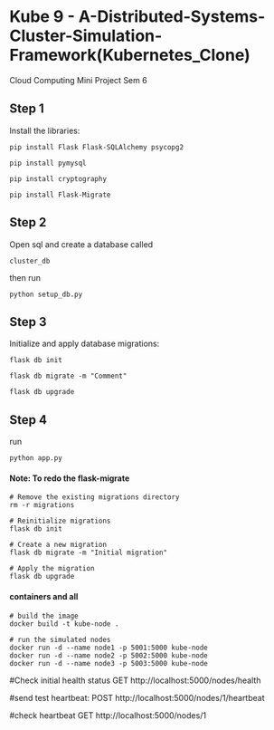 # Kube 9 - A-Distributed-Systems-Cluster-Simulation-Framework(Kubernetes_Clone)

Cloud Computing Mini Project Sem 6

## Step 1

Install the libraries:

```
pip install Flask Flask-SQLAlchemy psycopg2

pip install pymysql

pip install cryptography

pip install Flask-Migrate
```

## Step 2

Open sql and create a database called

`cluster_db`

then run

```
python setup_db.py
```

## Step 3

Initialize and apply database migrations:

```
flask db init

flask db migrate -m "Comment"

flask db upgrade
```

## Step 4

run

```
python app.py
```

#### Note: To redo the flask-migrate

```
# Remove the existing migrations directory
rm -r migrations

# Reinitialize migrations
flask db init

# Create a new migration
flask db migrate -m "Initial migration"

# Apply the migration
flask db upgrade
```

#### containers and all

```
# build the image
docker build -t kube-node .

# run the simulated nodes
docker run -d --name node1 -p 5001:5000 kube-node
docker run -d --name node2 -p 5002:5000 kube-node
docker run -d --name node3 -p 5003:5000 kube-node
```
#Check initial health status
GET http://localhost:5000/nodes/health

#send test heartbeat:
POST http://localhost:5000/nodes/1/heartbeat    

#check heartbeat
GET http://localhost:5000/nodes/1